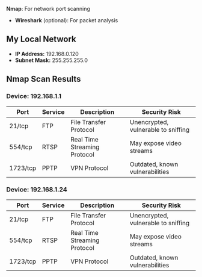 **Nmap**: For network port scanning
- **Wireshark** (optional): For packet analysis

## My Local Network
- **IP Address:** 192.168.0.120
- **Subnet Mask:** 255.255.255.0

## Nmap Scan Results

### Device: 192.168.1.1
| Port    | Service | Description                  | Security Risk                       |
|---------|---------|------------------------------|-------------------------------------|
| 21/tcp  | FTP     | File Transfer Protocol       | Unencrypted, vulnerable to sniffing |
| 554/tcp | RTSP    | Real Time Streaming Protocol | May expose video streams            |
| 1723/tcp| PPTP    | VPN Protocol                 | Outdated, known vulnerabilities     |

### Device: 192.168.1.24
| Port    | Service | Description                  | Security Risk                       |
|---------|---------|------------------------------|-------------------------------------|
| 21/tcp  | FTP     | File Transfer Protocol       | Unencrypted, vulnerable to sniffing |
| 554/tcp | RTSP    | Real Time Streaming Protocol | May expose video streams            |
| 1723/tcp| PPTP    | VPN Protocol                 | Outdated, known vulnerabilities     |
